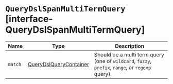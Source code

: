 # `QueryDslSpanMultiTermQuery` [interface-QueryDslSpanMultiTermQuery]

| Name | Type | Description |
| - | - | - |
| `match` | [QueryDslQueryContainer](./QueryDslQueryContainer.md) | Should be a multi term query (one of `wildcard`, `fuzzy`, `prefix`, `range`, or `regexp` query). |

